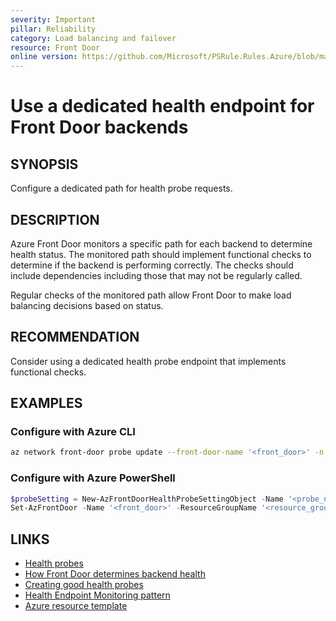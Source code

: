 ```yaml
---
severity: Important
pillar: Reliability
category: Load balancing and failover
resource: Front Door
online version: https://github.com/Microsoft/PSRule.Rules.Azure/blob/main/docs/rules/en/Azure.FrontDoor.ProbePath.md
---
```


# Use a dedicated health endpoint for Front Door backends

## SYNOPSIS

Configure a dedicated path for health probe requests.

## DESCRIPTION

Azure Front Door monitors a specific path for each backend to determine health status.
The monitored path should implement functional checks to determine if the backend is performing correctly.
The checks should include dependencies including those that may not be regularly called.

Regular checks of the monitored path allow Front Door to make load balancing decisions based on status.

## RECOMMENDATION

Consider using a dedicated health probe endpoint that implements functional checks.

## EXAMPLES

### Configure with Azure CLI

```bash
az network front-door probe update --front-door-name '<front_door>' -n '<probe_name>' -g '<resource_group>' --path '<path>'
```

### Configure with Azure PowerShell

```powershell
$probeSetting = New-AzFrontDoorHealthProbeSettingObject -Name '<probe_name>' -Path '<path>'
Set-AzFrontDoor -Name '<front_door>' -ResourceGroupName '<resource_group>' -HealthProbeSetting $probeSetting
```

## LINKS

- [Health probes](https://docs.microsoft.com/azure/frontdoor/front-door-health-probes)
- [How Front Door determines backend health](https://docs.microsoft.com/azure/frontdoor/front-door-health-probes#how-front-door-determines-backend-health)
- [Creating good health probes](https://docs.microsoft.com/azure/architecture/framework/resiliency/monitoring#creating-good-health-probes)
- [Health Endpoint Monitoring pattern](https://docs.microsoft.com/azure/architecture/patterns/health-endpoint-monitoring)
- [Azure resource template](https://docs.microsoft.com/azure/templates/microsoft.network/frontdoors#HealthProbeSettingsProperties)
